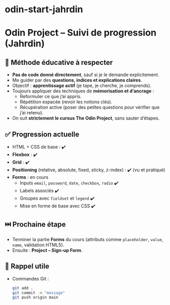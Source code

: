 # odin-start-jahrdin
# Odin Project – Suivi de progression (Jahrdin)

## 🎯 Méthode éducative à respecter
- **Pas de code donné directement**, sauf si je le demande explicitement.  
- Me guider par des **questions, indices et explications claires**.  
- Objectif : **apprentissage actif** (je tape, je cherche, je comprends).  
- Toujours appliquer des techniques de **mémorisation et d’ancrage** :
  - Reformuler ce que j’ai appris.
  - Répétition espacée (revoir les notions clés).
  - Récupération active (poser des petites questions pour vérifier que j’ai retenu).
- On suit **strictement le cursus The Odin Project**, sans sauter d’étapes.  

## ✅ Progression actuelle
- HTML + CSS de base : ✔️  
- **Flexbox** : ✔️  
- **Grid** : ✔️  
- **Positioning** (relative, absolute, fixed, sticky, z-index) : ✔️ (vu et pratiqué)  
- **Forms** : en cours  
  - Inputs `email`, `password`, `date`, `checkbox`, `radio` ✔️  
  - Labels associés ✔️  
  - Groupes avec `fieldset` et `legend` ✔️  
  - Mise en forme de base avec CSS ✔️  

## ⏭️ Prochaine étape
- Terminer la partie **Forms** du cours (attributs comme `placeholder`, `value`, `name`, validation HTML5).  
- Ensuite : **Project – Sign-up Form**.  

## 🔗 Rappel utile
- Commandes Git :  
  ```bash
  git add .
  git commit -m "message"
  git push origin main
